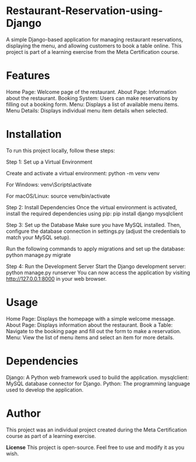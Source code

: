 # Restaurant-Reservation-using-Django

A simple Django-based application for managing restaurant reservations, displaying the menu, and allowing customers to book a table online. This project is part of a learning exercise from the Meta Certification course.

# Features #
Home Page: Welcome page of the restaurant.
About Page: Information about the restaurant.
Booking System: Users can make reservations by filling out a booking form.
Menu: Displays a list of available menu items.
Menu Details: Displays individual menu item details when selected.

# Installation #
To run this project locally, follow these steps:

Step 1: Set up a Virtual Environment

Create and activate a virtual environment:
python -m venv venv


For Windows:
venv\Scripts\activate


For macOS/Linux:
source venv/bin/activate


Step 2: Install Dependencies
Once the virtual environment is activated, install the required dependencies using pip:
pip install django mysqlclient

Step 3: Set up the Database
Make sure you have MySQL installed. Then, configure the database connection in settings.py (adjust the credentials to match your MySQL setup).

Run the following commands to apply migrations and set up the database:
python manage.py migrate

Step 4: Run the Development Server
Start the Django development server:
python manage.py runserver
You can now access the application by visiting http://127.0.0.1:8000 in your web browser.

# Usage #
Home Page: Displays the homepage with a simple welcome message.
About Page: Displays information about the restaurant.
Book a Table: Navigate to the booking page and fill out the form to make a reservation.
Menu: View the list of menu items and select an item for more details.

# Dependencies #
Django: A Python web framework used to build the application.
mysqlclient: MySQL database connector for Django.
Python: The programming language used to develop the application.

# Author #
This project was an individual project created during the Meta Certification course as part of a learning exercise.

__License__
This project is open-source. Feel free to use and modify it as you wish.
